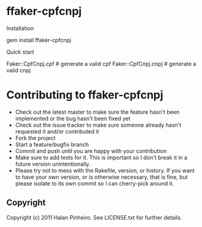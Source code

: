 # ffaker-cpfcnpj

Installation

  gem install ffaker-cpfcnpj

Quick start
  
  Faker::CpfCnpj.cpf # generate a valid cpf
  Faker::CpfCnpj.cnpj # generate a valid cnpj


# Contributing to ffaker-cpfcnpj
 
* Check out the latest master to make sure the feature hasn't been implemented or the bug hasn't been fixed yet
* Check out the issue tracker to make sure someone already hasn't requested it and/or contributed it
* Fork the project
* Start a feature/bugfix branch
* Commit and push until you are happy with your contribution
* Make sure to add tests for it. This is important so I don't break it in a future version unintentionally.
* Please try not to mess with the Rakefile, version, or history. If you want to have your own version, or is otherwise necessary, that is fine, but please isolate to its own commit so I can cherry-pick around it.

## Copyright

Copyright (c) 2011 Halan Pinheiro. See LICENSE.txt for
further details.

